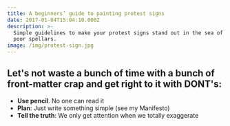 ```yaml
---
title: A beginners’ guide to painting protest signs
date: 2017-01-04T15:04:10.000Z
description: >-
  Simple guidelines to make your protest signs stand out in the sea of angry
  poor spellars.
image: /img/protest-sign.jpg
---
```

## Let's not waste a bunch of time with a bunch of front-matter crap and get right to it with  DONT's:

* **Use pencil**. No one can read it
* **Plan**: Just write something simple (see my Manifesto)
* **Tell the truth**: We only get attention when we totally exaggerate
